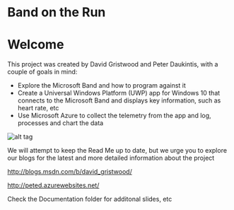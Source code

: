 # Band on the Run

# Welcome

This project was created by David Gristwood and Peter Daukintis, with a couple of goals in mind:

- Explore the Microsoft Band and how to program against it
- Create a Universal Windows Platform (UWP) app for Windows 10 that connects to the Microsoft Band and displays key information, such as heart rate, etc
- Use Microsoft Azure to collect the telemetry from the app and log, processes and chart the data

![alt tag](https://raw.github.com/BandOnTheRun/ms-band-azure/master/assets/botr.png)

We will attempt to keep the Read Me up to date, but we urge you to explore our blogs for the latest and more detailed information about the project

http://blogs.msdn.com/b/david_gristwood/

http://peted.azurewebsites.net/

Check the Documentation folder for additonal slides, etc
